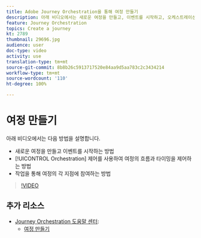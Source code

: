 ```yaml
---
title: Adobe Journey Orchestration을 통해 여정 만들기
description: 아래 비디오에서는 새로운 여정을 만들고, 이벤트를 시작하고, 오케스트레이션 제어를 사용하여 여정의 흐름과 타이밍을 제어하고, 작업을 통해 여정의 각 지점에 참여하는 방법을 설명합니다.
feature: Journey Orchestration
topics: Create a journey
kt: 2789
thumbnail: 29696.jpg
audience: user
doc-type: video
activity: use
translation-type: tm+mt
source-git-commit: 8b8b26c5913717520e84aa9d5aa783c2c3434214
workflow-type: tm+mt
source-wordcount: '110'
ht-degree: 100%

---
```



# 여정 만들기

아래 비디오에서는 다음 방법을 설명합니다.

* 새로운 여정을 만들고 이벤트를 시작하는 방법
* [!UICONTROL Orchestration] 제어를 사용하여 여정의 흐름과 타이밍을 제어하는 방법
* 작업을 통해 여정의 각 지점에 참여하는 방법

>[!VIDEO](https://video.tv.adobe.com/v/29696?quality=12)

## 추가 리소스

* [Journey Orchestration 도움말 센터](https://docs.adobe.com/content/help/ko-KR/journeys/using/journey-orchestration-home.html):
   * [여정 만들기](https://docs.adobe.com/content/help/ko-KR/journeys/using/building-journeys/about-journey-building/journey.html)
